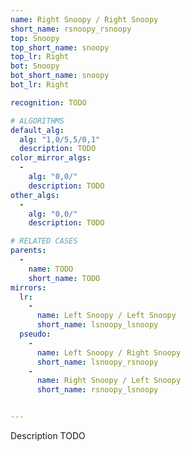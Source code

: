 ```yaml
---
name: Right Snoopy / Right Snoopy
short_name: rsnoopy_rsnoopy
top: Snoopy
top_short_name: snoopy
top_lr: Right
bot: Snoopy
bot_short_name: snoopy
bot_lr: Right

recognition: TODO

# ALGORITHMS
default_alg:
  alg: "1,0/5,5/0,1"
  description: TODO
color_mirror_algs:
  -
    alg: "0,0/"
    description: TODO
other_algs:
  -
    alg: "0,0/"
    description: TODO

# RELATED CASES
parents:
  -
    name: TODO
    short_name: TODO
mirrors:
  lr:
    -
      name: Left Snoopy / Left Snoopy
      short_name: lsnoopy_lsnoopy
  pseudo:
    -
      name: Left Snoopy / Right Snoopy
      short_name: lsnoopy_rsnoopy
    -
      name: Right Snoopy / Left Snoopy
      short_name: rsnoopy_lsnoopy


---
```


Description TODO

